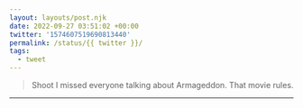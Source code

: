 ```yaml
---
layout: layouts/post.njk
date: 2022-09-27 03:51:02 +00:00
twitter: '1574607519690813440'
permalink: /status/{{ twitter }}/
tags: 
  - tweet
---
```


> Shoot I missed everyone talking about Armageddon. That movie rules.

---
